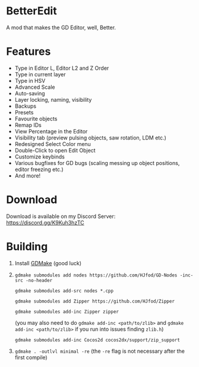 # BetterEdit

A mod that makes the GD Editor, well, Better.

# Features

 * Type in Editor L, Editor L2 and Z Order 
 * Type in current layer
 * Type in HSV
 * Advanced Scale
 * Auto-saving 
 * Layer locking, naming, visibility
 * Backups
 * Presets
 * Favourite objects
 * Remap IDs
 * View Percentage in the Editor
 * Visibility tab (preview pulsing objects, saw rotation, LDM etc.)
 * Redesigned Select Color menu
 * Double-Click to open Edit Object
 * Customize keybinds
 * Various bugfixes for GD bugs (scaling messing up object positions, editor freezing etc.)
 * And more!

# Download

Download is available on my Discord Server: https://discord.gg/K9Kuh3hzTC

# Building

1. Install [GDMake](https://github.com/HJfod/GDMake) (good luck)

2. `gdmake submodules add nodes https://github.com/HJfod/GD-Nodes -inc-src -no-header`
   
   `gdmake submodules add-src nodes *.cpp`

   `gdmake submodules add Zipper https://github.com/HJfod/Zipper`

   `gdmake submodules add-inc Zipper zipper`

   (you may also need to do `gdmake add-inc <path/to/zlib>` and `gdmake add-inc <path/to/zlib>` if you run into issues finding `zlib.h`)

   `gdmake submodules add-inc Cocos2d cocos2dx/support/zip_support`

3. `gdmake . -outlvl minimal -re` (the `-re` flag is not necessary after the first compile)
